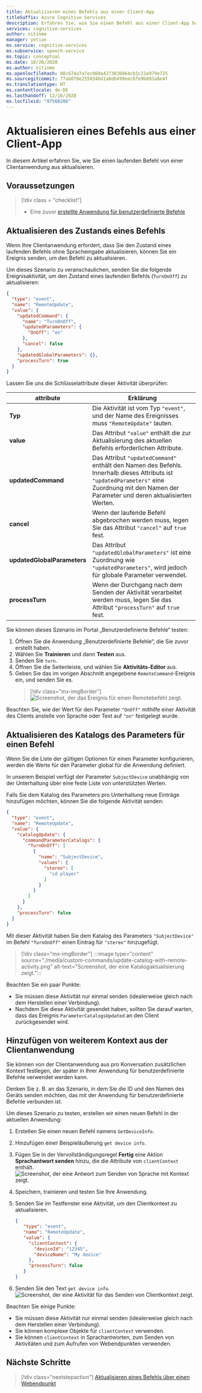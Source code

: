 ```yaml
---
title: Aktualisieren eines Befehls aus einer Client-App
titleSuffix: Azure Cognitive Services
description: Erfahren Sie, wie Sie einen Befehl aus einer Client-App heraus aktualisieren.
services: cognitive-services
author: nitinme
manager: yetian
ms.service: cognitive-services
ms.subservice: speech-service
ms.topic: conceptual
ms.date: 10/20/2020
ms.author: nitinme
ms.openlocfilehash: 08c674a7a7ec060a4273836064cb1c21e979e725
ms.sourcegitcommit: 77ab078e255034bd1a8db499eec6fe9b093a8e4f
ms.translationtype: HT
ms.contentlocale: de-DE
ms.lasthandoff: 12/16/2020
ms.locfileid: "97560286"
---
```

# <a name="update-a-command-from-a-client-app"></a>Aktualisieren eines Befehls aus einer Client-App

In diesem Artikel erfahren Sie, wie Sie einen laufenden Befehl von einer Clientanwendung aus aktualisieren.

## <a name="prerequisites"></a>Voraussetzungen
> [!div class = "checklist"]
> * Eine zuvor [erstellte Anwendung für benutzerdefinierte Befehle](quickstart-custom-commands-application.md)

## <a name="update-the-state-of-a-command"></a>Aktualisieren des Zustands eines Befehls

Wenn Ihre Clientanwendung erfordert, dass Sie den Zustand eines laufenden Befehls ohne Spracheingabe aktualisieren, können Sie ein Ereignis senden, um den Befehl zu aktualisieren.

Um dieses Szenario zu veranschaulichen, senden Sie die folgende Ereignisaktivität, um den Zustand eines laufenden Befehls (`TurnOnOff`) zu aktualisieren: 

```json
{
  "type": "event",
  "name": "RemoteUpdate",
  "value": {
    "updatedCommand": {
      "name": "TurnOnOff",
      "updatedParameters": {
        "OnOff": "on"
      },
      "cancel": false
    },
    "updatedGlobalParameters": {},
    "processTurn": true
  }
}
```

Lassen Sie uns die Schlüsselattribute dieser Aktivität überprüfen:

| attribute | Erklärung |
| ---------------- | --------------------------------------------------------------------------------------------------------------------------- |
| **Typ** | Die Aktivität ist vom Typ `"event"`, und der Name des Ereignisses muss `"RemoteUpdate"` lauten. |
| **value** | Das Attribut `"value"` enthält die zur Aktualisierung des aktuellen Befehls erforderlichen Attribute. |
| **updatedCommand** | Das Attribut `"updatedCommand"` enthält den Namen des Befehls. Innerhalb dieses Attributs ist `"updatedParameters"` eine Zuordnung mit den Namen der Parameter und deren aktualisierten Werten. |
| **cancel** | Wenn der laufende Befehl abgebrochen werden muss, legen Sie das Attribut `"cancel"` auf `true` fest. |
| **updatedGlobalParameters** | Das Attribut `"updatedGlobalParameters"` ist eine Zuordnung wie `"updatedParameters"`, wird jedoch für globale Parameter verwendet. |
| **processTurn** | Wenn der Durchgang nach dem Senden der Aktivität verarbeitet werden muss, legen Sie das Attribut `"processTurn"` auf `true` fest. |

Sie können dieses Szenario im Portal „Benutzerdefinierte Befehle“ testen:

1. Öffnen Sie die Anwendung „Benutzerdefinierte Befehle“, die Sie zuvor erstellt haben. 
1. Wählen Sie **Trainieren** und dann **Testen** aus.
1. Senden Sie `turn`.
1. Öffnen Sie die Seitenleiste, und wählen Sie **Aktivitäts-Editor** aus.
1. Geben Sie das im vorigen Abschnitt angegebene `RemoteCommand`-Ereignis ein, und senden Sie es.
    > [!div class="mx-imgBorder"]
    > ![Screenshot, der das Ereignis für einen Remotebefehl zeigt.](media/custom-commands/send-remote-command-activity.png)

Beachten Sie, wie der Wert für den Parameter `"OnOff"` mithilfe einer Aktivität des Clients anstelle von Sprache oder Text auf `"on"` festgelegt wurde.

## <a name="update-the-catalog-of-the-parameter-for-a-command"></a>Aktualisieren des Katalogs des Parameters für einen Befehl

Wenn Sie die Liste der gültigen Optionen für einen Parameter konfigurieren, werden die Werte für den Parameter global für die Anwendung definiert. 

In unserem Beispiel verfügt der Parameter `SubjectDevice` unabhängig von der Unterhaltung über eine feste Liste von unterstützten Werten.

Falls Sie dem Katalog des Parameters pro Unterhaltung neue Einträge hinzufügen möchten, können Sie die folgende Aktivität senden:

```json
{
  "type": "event",
  "name": "RemoteUpdate",
  "value": {
    "catalogUpdate": {
      "commandParameterCatalogs": {
        "TurnOnOff": [
          {
            "name": "SubjectDevice",
            "values": {
              "stereo": [
                "cd player"
              ]
            }
          }
        ]
      }
    },
    "processTurn": false
  }
}
```
Mit dieser Aktivität haben Sie dem Katalog des Parameters `"SubjectDevice"` im Befehl `"TurnOnOff"` einen Eintrag für `"stereo"` hinzugefügt.

> [!div class="mx-imgBorder"]
> :::image type="content" source="./media/custom-commands/update-catalog-with-remote-activity.png" alt-text="Screenshot, der eine Katalogaktualisierung zeigt.":::

Beachten Sie ein paar Punkte:
- Sie müssen diese Aktivität nur einmal senden (idealerweise gleich nach dem Herstellen einer Verbindung).
- Nachdem Sie diese Aktivität gesendet haben, sollten Sie darauf warten, dass das Ereignis `ParameterCatalogsUpdated` an den Client zurückgesendet wird.

## <a name="add-more-context-from-the-client-application"></a>Hinzufügen von weiterem Kontext aus der Clientanwendung

Sie können von der Clientanwendung aus pro Konversation zusätzlichen Kontext festlegen, der später in Ihrer Anwendung für benutzerdefinierte Befehle verwendet werden kann. 

Denken Sie z. B. an das Szenario, in dem Sie die ID und den Namen des Geräts senden möchten, das mit der Anwendung für benutzerdefinierte Befehle verbunden ist.

Um dieses Szenario zu testen, erstellen wir einen neuen Befehl in der aktuellen Anwendung:
1. Erstellen Sie einen neuen Befehl namens `GetDeviceInfo`.
1. Hinzufügen einer Beispieläußerung `get device info`.
1. Fügen Sie in der Vervollständigungsregel **Fertig** eine Aktion **Sprachantwort senden** hinzu, die die Attribute von `clientContext` enthält.
   ![Screenshot, der eine Antwort zum Senden von Sprache mit Kontext zeigt.](media/custom-commands/send-speech-response-context.png)
1. Speichern, trainieren und testen Sie Ihre Anwendung.
1. Senden Sie im Testfenster eine Aktivität, um den Clientkontext zu aktualisieren.

    ```json
    {
       "type": "event",
       "name": "RemoteUpdate",
       "value": {
         "clientContext": {
           "deviceId": "12345",
           "deviceName": "My device"
         },
         "processTurn": false
       }
    }
    ```
1. Senden Sie den Text `get device info`.
   ![Screenshot, der eine Aktivität für das Senden von Clientkontext zeigt.](media/custom-commands/send-client-context-activity.png)

Beachten Sie einige Punkte:
- Sie müssen diese Aktivität nur einmal senden (idealerweise gleich nach dem Herstellen einer Verbindung).
- Sie können komplexe Objekte für `clientContext` verwenden.
- Sie können `clientContext` in Sprachantworten, zum Senden von Aktivitäten und zum Aufrufen von Webendpunkten verwenden.

## <a name="next-steps"></a>Nächste Schritte

> [!div class="nextstepaction"]
> [Aktualisieren eines Befehls über einen Webendpunkt](./how-to-custom-commands-update-command-from-web-endpoint.md)
